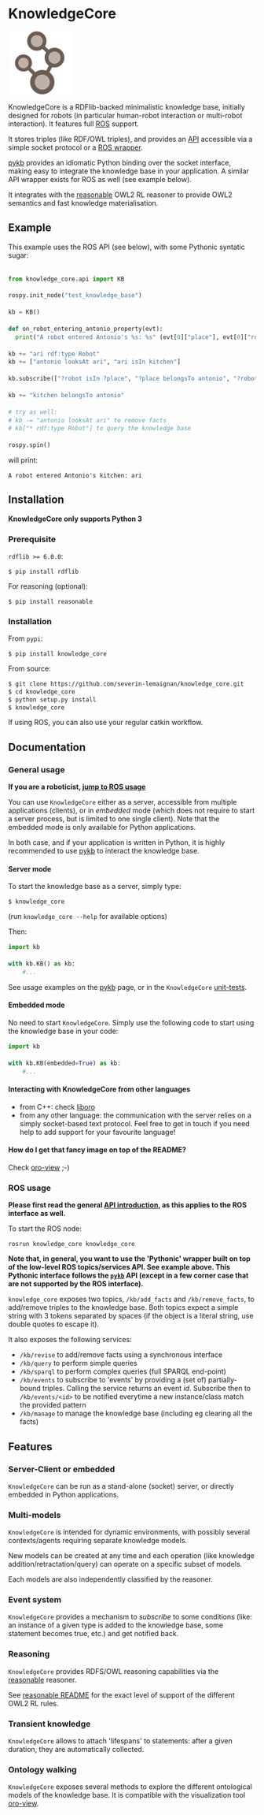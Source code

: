 KnowledgeCore
==============

![KnowledgeCore icon](icon.png)

KnowledgeCore is a RDFlib-backed minimalistic knowledge base, initially designed
for robots (in particular human-robot interaction or multi-robot interaction).
It features full [ROS](https://www.ros.org) support.

It stores triples (like RDF/OWL triples), and provides an [API](doc/api.md)
accessible via a simple socket protocol or a [ROS wrapper](#ros-usage).

[pykb](https://github.com/severin-lemaignan/pykb) provides an idiomatic Python
binding over the socket interface, making easy to integrate the knowledge base in your application.
A similar API wrapper exists for ROS as well (see example below).

It integrates with the [reasonable](https://github.com/gtfierro/reasonable) OWL2
RL reasoner to provide OWL2 semantics and fast knowledge materialisation.

Example
-------

This example uses the ROS API (see below), with some Pythonic syntatic sugar:

```python

from knowledge_core.api import KB

rospy.init_node("test_knowledge_base")

kb = KB()

def on_robot_entering_antonio_property(evt):
  print("A robot entered Antonio's %s: %s" (evt[0]["place"], evt[0]["robot"]))

kb += "ari rdf:type Robot"  
kb += ["antonio looksAt ari", "ari isIn kitchen"]

kb.subscribe(["?robot isIn ?place", "?place belongsTo antonio", "?robot rdf:type Robot"], onRobotEnteringAntonioProperty)

kb += "kitchen belongsTo antonio"

# try as well:
# kb -= "antonio looksAt ari" to remove facts
# kb["* rdf:type Robot"] to query the knowledge base

rospy.spin()
```

will print:

```
A robot entered Antonio's kitchen: ari
```

Installation
------------

**KnowledgeCore only supports Python 3**

### Prerequisite

`rdflib >= 6.0.0`:

```
$ pip install rdflib
```

For reasoning (optional):

```
$ pip install reasonable
```

### Installation

From `pypi`:

```
$ pip install knowledge_core
```

From source:

```
$ git clone https://github.com/severin-lemaignan/knowledge_core.git
$ cd knowledge_core
$ python setup.py install
$ knowledge_core
```

If using ROS, you can also use your regular catkin workflow.


Documentation
-------------

### General usage

**If you are a roboticist, [jump to ROS usage](#ros-usage)**

You can use `KnowledgeCore` either as a server, accessible from multiple
applications (clients), or in *embedded* mode (which does not require to start a
server process, but is limited to one single client). Note that the embedded
mode is only available for Python applications.

In both case, and if your application is written in Python, it is highly recommended
to use [pykb](https://github.com/severin-lemaignan/pykb) to interact the
knowledge base.

#### Server mode


To start the knowledge base as a server, simply type:

```
$ knowledge_core
```

(run `knowledge_core --help` for available options)

Then:

```python
import kb

with kb.KB() as kb:
    #...
```

See usage examples on the [pykb](https://github.com/severin-lemaignan/pykb) page, or in the `KnowledgeCore` [unit-tests](testing).

#### Embedded mode

No need to start `KnowledgeCore`. Simply use the following code to start using the
knowledge base in your code:

```python
import kb

with kb.KB(embedded=True) as kb:
    #...
```

#### Interacting with KnowledgeCore from other languages

- from C++: check [liboro](https://github.com/severin-lemaignan/liboro)
- from any other language: the communication with the server relies on a simply
  socket-based text protocol. Feel free to get in touch if you need help to add
  support for your favourite language!

#### How do I get that fancy image on top of the README?

Check [oro-view](https://github.com/severin-lemaignan/oro-view) ;-)

### ROS usage

**Please first read the general [API introduction](doc/api.md), as this applies to the ROS interface as well.**

To start the ROS node:

```
rosrun knowledge_core knowledge_core
```

**Note that, in general, you want to use the 'Pythonic' wrapper built on top of the low-level ROS topics/services API. See example above. This Pythonic interface follows the [`pykb`](https://gitlab/interaction/pykb/) API (except in a few corner case that are not supported by the ROS interface).**

`knowledge_core` exposes two topics, `/kb/add_facts` and
`/kb/remove_facts`, to add/remove triples to the knowledge base. Both topics
expect a simple string with 3 tokens separated by spaces (if the object is a
literal string, use double quotes to escape it).

It also exposes the following services:

- `/kb/revise` to add/remove facts using a synchronous interface
- `/kb/query` to perform simple queries
- `/kb/sparql` to perform complex queries (full SPARQL end-point)
- `/kb/events` to subscribe to 'events' by providing a (set of) partially-bound
  triples. Calling the service returns an event *id*. Subscribe then to
  `/kb/events/<id>` to be notified everytime a new instance/class match the
  provided pattern
- `/kb/manage` to manage the knowledge base (including eg clearing all the
  facts)

Features
--------

### Server-Client or embedded

`KnowledgeCore` can be run as a stand-alone (socket) server, or directly embedded
in Python applications.

### Multi-models

`KnowledgeCore` is intended for dynamic environments, with possibly several
contexts/agents requiring separate knowledge models.

New models can be created at any time and each operation (like knowledge
addition/retractation/query) can operate on a specific subset of models.

Each models are also independently classified by the reasoner.

### Event system

`KnowledgeCore` provides a mechanism to *subscribe* to some conditions (like: an
instance of a given type is added to the knowledge base, some statement becomes
true, etc.) and get notified back.

### Reasoning

`KnowledgeCore` provides RDFS/OWL reasoning capabilities via the
[reasonable](https://github.com/gtfierro/reasonable) reasoner.

See [reasonable README](https://github.com/gtfierro/reasonable#owl-2-rules) for
the exact level of support of the different OWL2 RL rules.

### Transient knowledge

`KnowledgeCore` allows to attach 'lifespans' to statements: after a given duration,
they are automatically collected.

### Ontology walking

`KnowledgeCore` exposes several methods to explore the different ontological models
of the knowledge base. It is compatible with the visualization tool
[oro-view](https://github.com/severin-lemaignan/oro-view).

